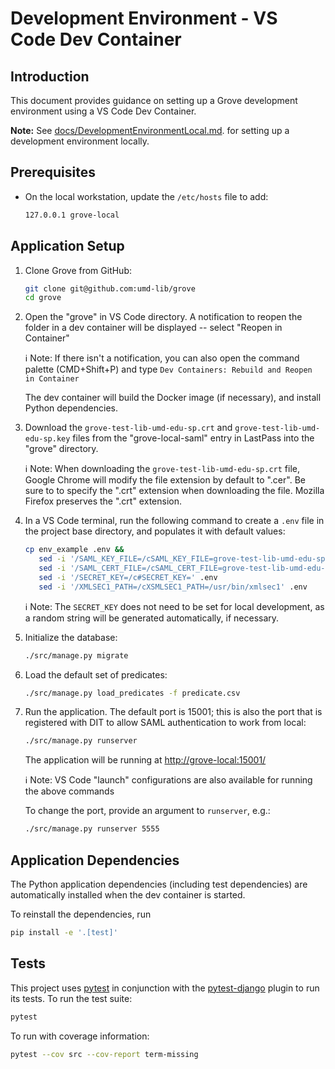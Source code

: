 # Development Environment - VS Code Dev Container

## Introduction

This document provides guidance on setting up a Grove development environment
using a VS Code Dev Container.

**Note:** See
[docs/DevelopmentEnvironmentLocal.md](DevelopmentEnvironmentLocal.md).
for setting up a development environment locally.

## Prerequisites

* On the local workstation, update the `/etc/hosts` file to add:

  ```zsh
  127.0.0.1 grove-local
  ```

## Application Setup

1) Clone Grove from GitHub:

    ```zsh
    git clone git@github.com:umd-lib/grove
    cd grove
    ```

2) Open the "grove" in VS Code directory. A notification to reopen the folder
   in a dev container will be displayed -- select "Reopen in Container"

   ℹ️ Note: If there isn't a notification, you can also open the command palette
   (CMD+Shift+P) and type `Dev Containers: Rebuild and Reopen in Container`

   The dev container will build the Docker image (if necessary), and install
   Python dependencies.

3) Download the `grove-test-lib-umd-edu-sp.crt` and
   `grove-test-lib-umd-edu-sp.key` files from the  "grove-local-saml" entry in
   LastPass into the "grove" directory.

   ℹ️ Note: When downloading the `grove-test-lib-umd-edu-sp.crt` file, Google
   Chrome will modify the file extension by default to ".cer". Be sure to to
   specify the ".crt" extension when downloading the file. Mozilla Firefox
   preserves the ".crt" extension.

4) In a VS Code terminal, run the following command to create a `.env` file
   in the project base directory, and populates it with default values:

    ```zsh
    cp env_example .env &&
       sed -i '/SAML_KEY_FILE=/cSAML_KEY_FILE=grove-test-lib-umd-edu-sp.key' .env &&
       sed -i '/SAML_CERT_FILE=/cSAML_CERT_FILE=grove-test-lib-umd-edu-sp.crt' .env &&
       sed -i '/SECRET_KEY=/c#SECRET_KEY=' .env
       sed -i '/XMLSEC1_PATH=/cXSMLSEC1_PATH=/usr/bin/xmlsec1' .env
    ```

    ℹ️ Note: The `SECRET_KEY` does not need to be set for local development, as
    a random string will be generated automatically, if necessary.

5) Initialize the database:

    ```zsh
    ./src/manage.py migrate
    ```

6) Load the default set of predicates:

    ```zsh
    ./src/manage.py load_predicates -f predicate.csv
    ```

7) Run the application. The default port is 15001; this is also the port that
   is registered with DIT to allow SAML authentication to work from local:

    ```zsh
    ./src/manage.py runserver
    ```

    The application will be running at <http://grove-local:15001/>

    ℹ️ Note: VS Code "launch" configurations are also available for running
    the above commands

    To change the port, provide an argument to `runserver`, e.g.:

    ```zsh
    ./src/manage.py runserver 5555
    ```

## Application Dependencies

The Python application dependencies (including test dependencies) are
automatically installed when the dev container is started.

To reinstall the dependencies, run

```zsh
pip install -e '.[test]'
```

## Tests

This project uses [pytest] in conjunction with the [pytest-django] plugin
to run its tests. To run the test suite:

```zsh
pytest
```

To run with coverage information:

```zsh
pytest --cov src --cov-report term-missing
```

[pytest]: https://pytest.org/
[pytest-django]: https://pytest-django.readthedocs.io/en/latest/

